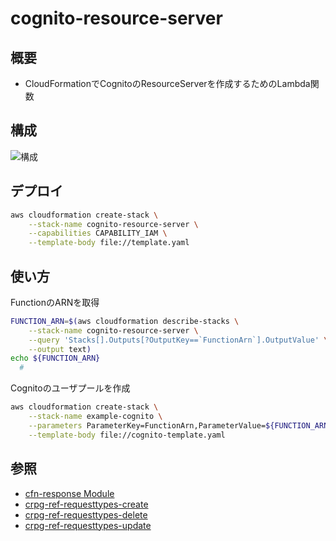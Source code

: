 # cognito-resource-server

## 概要

- CloudFormationでCognitoのResourceServerを作成するためのLambda関数

## 構成

![構成](https://github.com/ot-nemoto/cognito-resource-server/blob/images/cognito-create-resource-server.png)

## デプロイ

```sh
aws cloudformation create-stack \
    --stack-name cognito-resource-server \
    --capabilities CAPABILITY_IAM \
    --template-body file://template.yaml
```

## 使い方

FunctionのARNを取得

```sh
FUNCTION_ARN=$(aws cloudformation describe-stacks \
    --stack-name cognito-resource-server \
    --query 'Stacks[].Outputs[?OutputKey==`FunctionArn`].OutputValue' \
    --output text)
echo ${FUNCTION_ARN}
  #
```

Cognitoのユーザプールを作成

```sh
aws cloudformation create-stack \
    --stack-name example-cognito \
    --parameters ParameterKey=FunctionArn,ParameterValue=${FUNCTION_ARN} \
    --template-body file://cognito-template.yaml
```

## 参照

- [cfn-response Module](https://docs.aws.amazon.com/en_pv/AWSCloudFormation/latest/UserGuide/cfn-lambda-function-code-cfnresponsemodule.html)
- [crpg-ref-requesttypes-create](https://docs.aws.amazon.com/ja_jp/AWSCloudFormation/latest/UserGuide/crpg-ref-requesttypes-create.html)
- [crpg-ref-requesttypes-delete](https://docs.aws.amazon.com/ja_jp/AWSCloudFormation/latest/UserGuide/crpg-ref-requesttypes-delete.html)
- [crpg-ref-requesttypes-update](https://docs.aws.amazon.com/ja_jp/AWSCloudFormation/latest/UserGuide/crpg-ref-requesttypes-update.html)
